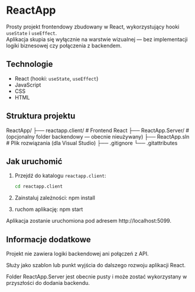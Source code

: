 # ReactApp

Prosty projekt frontendowy zbudowany w React, wykorzystujący hooki `useState` i `useEffect`.  
Aplikacja skupia się wyłącznie na warstwie wizualnej — bez implementacji logiki biznesowej czy połączenia z backendem.

## Technologie

- React (hooki: `useState`, `useEffect`)
- JavaScript
- CSS
- HTML

## Struktura projektu

ReactApp/
├── reactapp.client/ # Frontend React
├── ReactApp.Server/ # (opcjonalny folder backendowy — obecnie nieużywany)
├── ReactApp.sln # Plik rozwiązania (dla Visual Studio)
├── .gitignore
└── .gitattributes


## Jak uruchomić

1. Przejdź do katalogu `reactapp.client`:

   ```bash
   cd reactapp.client

2. Zainstaluj zależności:
npm install

3. ruchom aplikację:
npm start


Aplikacja zostanie uruchomiona pod adresem http://localhost:5099.


## Informacje dodatkowe
Projekt nie zawiera logiki backendowej ani połączeń z API.

Służy jako szablon lub punkt wyjścia do dalszego rozwoju aplikacji React.

Folder ReactApp.Server jest obecnie pusty i może zostać wykorzystany w przyszłości do dodania backendu.
